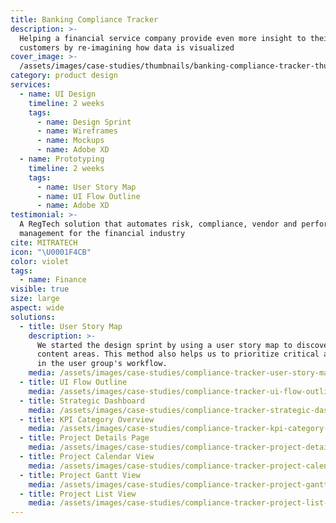 ```yaml
---
title: Banking Compliance Tracker
description: >-
  Helping a financial service company provide even more insight to their
  customers by re-imagining how data is visualized
cover_image: >-
  /assets/images/case-studies/thumbnails/banking-compliance-tracker-thumbnail.png
category: product design
services:
  - name: UI Design
    timeline: 2 weeks
    tags:
      - name: Design Sprint
      - name: Wireframes
      - name: Mockups
      - name: Adobe XD
  - name: Prototyping
    timeline: 2 weeks
    tags:
      - name: User Story Map
      - name: UI Flow Outline
      - name: Adobe XD
testimonial: >-
  A RegTech solution that automates risk, compliance, vendor and performance
  management for the financial industry
cite: MITRATECH
icon: "\U0001F4CB"
color: violet
tags:
  - name: Finance
visible: true
size: large
aspect: wide
solutions:
  - title: User Story Map
    description: >-
      We started the design sprint by using a user story map to discover key
      content areas. This method also helps us to prioritize critical activities
      in the user group's workflow. 
    media: /assets/images/case-studies/compliance-tracker-user-story-map.png
  - title: UI Flow Outline
    media: /assets/images/case-studies/compliance-tracker-ui-flow-outline.png
  - title: Strategic Dashboard
    media: /assets/images/case-studies/compliance-tracker-strategic-dashboard.png
  - title: KPI Category Overview
    media: /assets/images/case-studies/compliance-tracker-kpi-category-overview.png
  - title: Project Details Page
    media: /assets/images/case-studies/compliance-tracker-project-details-page.png
  - title: Project Calendar View
    media: /assets/images/case-studies/compliance-tracker-project-calendar-view.png
  - title: Project Gantt View
    media: /assets/images/case-studies/compliance-tracker-project-gantt-view.png
  - title: Project List View
    media: /assets/images/case-studies/compliance-tracker-project-list-view.png
---
```





